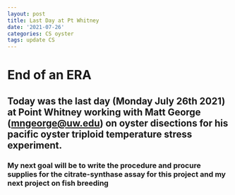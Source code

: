 ```yaml
---
layout: post
title: Last Day at Pt Whitney
date: '2021-07-26'
categories: CS oyster
tags: update CS
---
```

# End of an ERA
## Today was the last day (Monday July 26th 2021) at Point Whitney working with Matt George (mngeorge@uw.edu) on oyster disections for his pacific oyster triploid temperature stress experiment. 

### My next goal will be to write the procedure and procure supplies for the citrate-synthase assay for this project and my next project on fish breeding 
